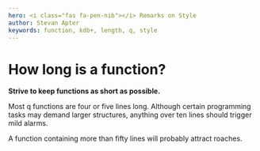 ```yaml
---
hero: <i class="fas fa-pen-nib"></i> Remarks on Style
author: Stevan Apter
keywords: function, kdb+, length, q, style
---
```


# How long is a function?



**Strive to keep functions as short as possible.**

Most q functions are four or five lines long. Although certain programming tasks may demand larger structures, anything over ten lines should trigger mild alarms.

A function containing more than fifty lines will probably attract roaches. 